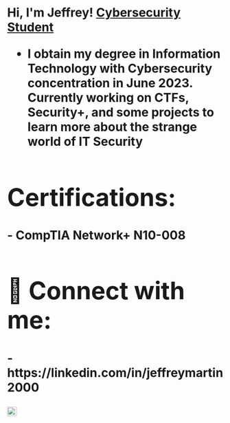 <h1>Hi, I'm Jeffrey! <a href="https://www.linkedin.com/in/jeffreymartin2000/">Cybersecurity Student</a>

- <b>  I obtain my degree in Information Technology with Cybersecurity concentration in June 2023. Currently working on CTFs, Security+, and some projects to learn more about the strange world of IT Security





<h1>Certifications:</h1>
- <b> CompTIA Network+ N10-008





<h1> 🤳 Connect with me:</h1>
- <b> https://linkedin.com/in/jeffreymartin2000


[<img align="left" alt="JoshMadakor | LinkedIn" width="22px" src="https://cdn.jsdelivr.net/npm/simple-icons@v3/icons/linkedin.svg" />][linkedin]



[linkedin]: https://linkedin.com/in/jeffreymartin2000

<!--
**joshmadakor1/joshmadakor1** is a ✨ _special_ ✨ repository because its `README.md` (this file) appears on your GitHub profile.

Here are some ideas to get you started:

- 🔭 I’m currently working on ...
- 🌱 I’m currently learning ...
- 👯 I’m looking to collaborate on ...
- 🤔 I’m looking for help with ...
- 💬 Ask me about ...
- 📫 How to reach me: ...
- 😄 Pronouns: ...
- ⚡ Fun fact: ...
-->
